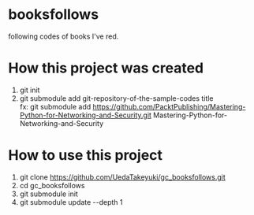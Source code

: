 # booksfollows
following codes of books I've red.

# How this project was created
1. git init
2. git submodule add git-repository-of-the-sample-codes title  
 fx: git submodule add https://github.com/PacktPublishing/Mastering-Python-for-Networking-and-Security.git Mastering-Python-for-Networking-and-Security

# How to use this project
1. git clone https://github.com/UedaTakeyuki/gc_booksfollows.git
2. cd gc_booksfollows
3. git submodule init
4. git submodule update --depth 1
